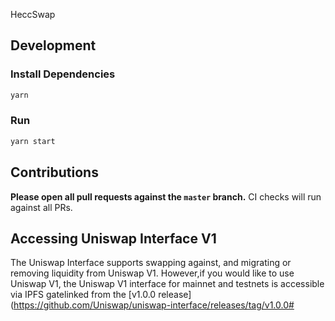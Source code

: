 HeccSwap 

## Development

### Install Dependencies

```bash
yarn
```

### Run

```bash
yarn start
```


## Contributions

**Please open all pull requests against the `master` branch.** 
CI checks will run against all PRs.

## Accessing Uniswap Interface V1

The Uniswap Interface supports swapping against, and migrating or removing liquidity from Uniswap V1. However,if you would like to use Uniswap V1, the Uniswap V1 interface for mainnet and testnets is accessible via IPFS gatelinked from the [v1.0.0 release](https://github.com/Uniswap/uniswap-interface/releases/tag/v1.0.0#
